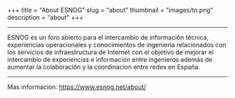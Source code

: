 +++
title = "About ESNOG"
slug = "about"
thumbnail = "images/tn.png"
description = "about"
+++

---------------------------
ESNOG es un foro abierto para el intercambio de información técnica, experiencias operacionales y conocimientos de ingeniería relacionados con los servicios de infraestructura de Internet con el objetivo de mejorar el intercambio de experiencias e información entre ingenieros además de aumentar la colaboración y la coordinacion entre redes en España.

---------------------------

Mas informacion: https://www.esnog.net/about/
